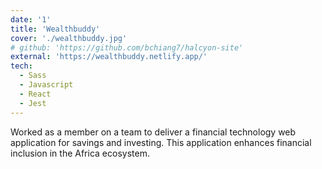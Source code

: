 ```yaml
---
date: '1'
title: 'Wealthbuddy'
cover: './wealthbuddy.jpg'
# github: 'https://github.com/bchiang7/halcyon-site'
external: 'https://wealthbuddy.netlify.app/'
tech:
  - Sass
  - Javascript
  - React
  - Jest
---
```


Worked as a member on a team to deliver a financial technology web application for savings and investing. This application enhances financial inclusion in the Africa ecosystem.
